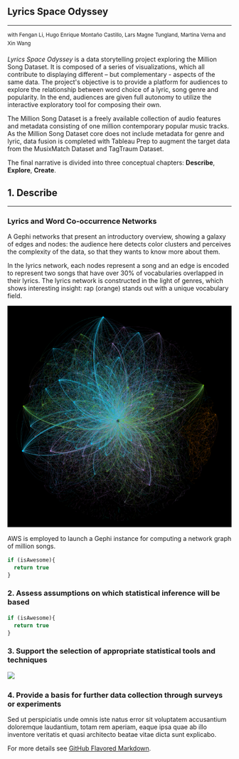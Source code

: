 ## Lyrics Space Odyssey
---
<sup>with Fengan Li, Hugo Enrique Montaño Castillo, Lars Magne Tungland, Martina Verna and Xin Wang</sup>

*Lyrics Space Odyssey* is a data storytelling project exploring the Million Song Dataset. It is composed of a series of visualizations, which all contribute to displaying different – but complementary - aspects of the same data. The project's objective is to provide a platform for audiences to explore the relationship between word choice of a lyric, song genre and popularity. In the end, audiences are given full autonomy to utilize the interactive exploratory tool for composing their own.

The Million Song Dataset is a freely available collection of audio features and metadata consisting of one million contemporary popular music tracks. As the Million Song Dataset core does not include metadata for genre and lyric, data fusion is completed with Tableau Prep to augment the target data from the MusixMatch Dataset and TagTraum Dataset.

The final narrative is divided into three conceptual chapters: **Describe**, **Explore**, **Create**.

## 1. Describe
---
### Lyrics and Word Co-occurrence Networks

A Gephi networks that present an introductory overview, showing a galaxy of edges and nodes: the audience here detects color clusters and perceives the complexity of the data, so that they wants to know more about them.

In the lyrics network, each nodes represent a song and an edge is encoded to represent two songs that have over 30% of vocabularies overlapped in their lyrics. The lyrics network is constructed in the light of genres, which shows interesting insight: rap (orange) stands out with a unique vocabulary field. 

<img src="1.png?raw=true"/>
 
AWS is employed to launch a Gephi instance for computing a network graph of million songs.
```javascript
if (isAwesome){
  return true
}
```

### 2. Assess assumptions on which statistical inference will be based

```javascript
if (isAwesome){
  return true
}
```

### 3. Support the selection of appropriate statistical tools and techniques

<img src="images/dummy_thumbnail.jpg?raw=true"/>

### 4. Provide a basis for further data collection through surveys or experiments

Sed ut perspiciatis unde omnis iste natus error sit voluptatem accusantium doloremque laudantium, totam rem aperiam, eaque ipsa quae ab illo inventore veritatis et quasi architecto beatae vitae dicta sunt explicabo. 

For more details see [GitHub Flavored Markdown](https://guides.github.com/features/mastering-markdown/).

